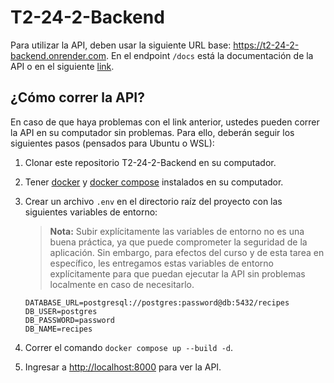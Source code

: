 # T2-24-2-Backend

Para utilizar la API, deben usar la siguiente URL base: https://t2-24-2-backend.onrender.com. En el endpoint `/docs` está la documentación de la API o en el siguiente [link](https://t2-24-2-backend.onrender.com/docs).

## ¿Cómo correr la API?

En caso de que haya problemas con el link anterior, ustedes pueden correr la API en su computador sin problemas. Para ello, deberán seguir los siguientes pasos (pensados para Ubuntu o WSL):

1. Clonar este repositorio T2-24-2-Backend en su computador.
2. Tener [docker](https://docs.docker.com/engine/install/) y [docker compose](https://docs.docker.com/compose/install/) instalados en su computador.
3. Crear un archivo `.env` en el directorio raíz del proyecto con las siguientes variables de entorno:

    > **Nota:** Subir explícitamente las variables de entorno no es una buena práctica, ya que puede comprometer la seguridad de la aplicación. Sin embargo, para efectos del curso y de esta tarea en específico, les entregamos estas variables de entorno explícitamente para que puedan ejecutar la API sin problemas localmente en caso de necesitarlo.

    ```plaintext
    DATABASE_URL=postgresql://postgres:password@db:5432/recipes
    DB_USER=postgres
    DB_PASSWORD=password
    DB_NAME=recipes
    ```

4. Correr el comando `docker compose up --build -d`.
5. Ingresar a [http://localhost:8000](http://localhost:8000) para ver la API.
